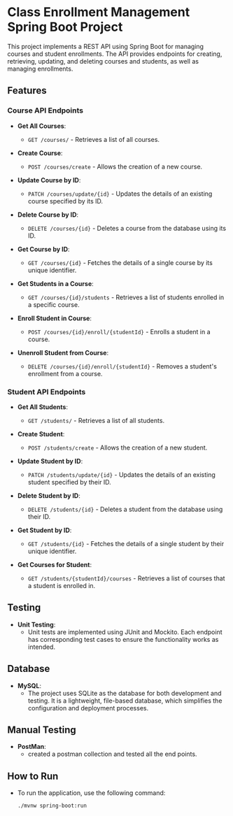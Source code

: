 # Class Enrollment Management Spring Boot Project

This project implements a REST API using Spring Boot for managing courses and student enrollments. The API provides endpoints for creating, retrieving, updating, and deleting courses and students, as well as managing enrollments.

## Features

### Course API Endpoints

- **Get All Courses**:
  - `GET /courses/` - Retrieves a list of all courses.

- **Create Course**:
  - `POST /courses/create` - Allows the creation of a new course.

- **Update Course by ID**:
  - `PATCH /courses/update/{id}` - Updates the details of an existing course specified by its ID.

- **Delete Course by ID**:
  - `DELETE /courses/{id}` - Deletes a course from the database using its ID.

- **Get Course by ID**:
  - `GET /courses/{id}` - Fetches the details of a single course by its unique identifier.

- **Get Students in a Course**:
  - `GET /courses/{id}/students` - Retrieves a list of students enrolled in a specific course.

- **Enroll Student in Course**:
  - `POST /courses/{id}/enroll/{studentId}` - Enrolls a student in a course.

- **Unenroll Student from Course**:
  - `DELETE /courses/{id}/enroll/{studentId}` - Removes a student's enrollment from a course.

### Student API Endpoints

- **Get All Students**:
  - `GET /students/` - Retrieves a list of all students.

- **Create Student**:
  - `POST /students/create` - Allows the creation of a new student.

- **Update Student by ID**:
  - `PATCH /students/update/{id}` - Updates the details of an existing student specified by their ID.

- **Delete Student by ID**:
  - `DELETE /students/{id}` - Deletes a student from the database using their ID.

- **Get Student by ID**:
  - `GET /students/{id}` - Fetches the details of a single student by their unique identifier.

- **Get Courses for Student**:
  - `GET /students/{studentId}/courses` - Retrieves a list of courses that a student is enrolled in.

## Testing

- **Unit Testing**:
  - Unit tests are implemented using JUnit and Mockito. Each endpoint has corresponding test cases to ensure the functionality works as intended.

## Database

- **MySQL**:
  - The project uses SQLite as the database for both development and testing. It is a lightweight, file-based database, which simplifies the configuration and deployment processes.
    
## Manual Testing
- **PostMan**:
  - created a postman collection and tested all the end points.
    
## How to Run

- To run the application, use the following command:
  ```shell
  ./mvnw spring-boot:run
